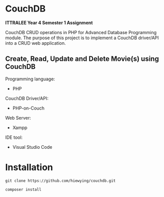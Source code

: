 # CouchDB 

<b>ITTRALEE Year 4 Semester 1 Assignment</b>

CouchDB CRUD operations in PHP for Advanced Database Programming module. The purpose of this project is to implement a CouchDB driver/API into a CRUD web application. 

## Create, Read, Update and Delete Movie(s) using CouchDB

Programming language:
* PHP

CouchDB Driver/API:
* PHP-on-Couch

Web Server:
* Xampp

IDE tool:
* Visual Studio Code

# Installation
```
git clone https://github.com/hiewying/couchdb.git
```
```
composer install
```

